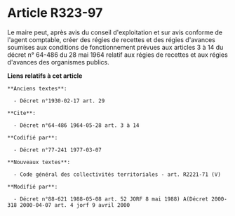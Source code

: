 # Article R323-97

Le maire peut, après avis du conseil d'exploitation et sur avis conforme de l'agent comptable, créer des régies de recettes
et des régies d'avances soumises aux conditions de fonctionnement prévues aux articles 3 à 14 du décret n° 64-486 du 28 mai
1964 relatif aux régies de recettes et aux régies d'avances des organismes publics.

**Liens relatifs à cet article**

	**Anciens textes**:

	  - Décret n°1930-02-17 art. 29

	**Cite**:

	  - Décret n°64-486 1964-05-28 art. 3 à 14

	**Codifié par**:

	  - Décret n°77-241 1977-03-07

	**Nouveaux textes**:

	  - Code général des collectivités territoriales - art. R2221-71 (V)

	**Modifié par**:

	  - Décret n°88-621 1988-05-08 art. 52 JORF 8 mai 1988) A(Décret 2000-318 2000-04-07 art. 4 jorf 9 avril 2000

